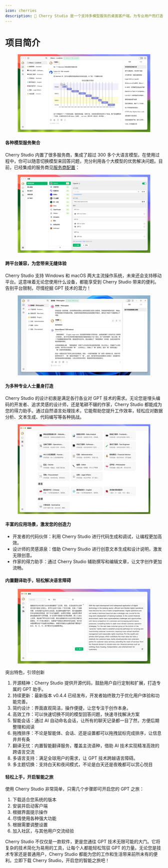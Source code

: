```yaml
---
icon: cherries
description: 🍒 Cherry Studio 是一个支持多模型服务的桌面客户端，为专业用户而打造，内置 30 多个行业的智能助手，帮助用户在多种场景下提升工作效率。
---
```


# 项目简介

<figure><img src=".gitbook/assets/2024-07-30-17-19-55.webp" alt=""><figcaption></figcaption></figure>

#### 各种模型服务聚合

Cherry Studio 内置了很多服务商，集成了超过 300 多个大语言模型。在使用过程中，你可以随意切换模型来回答问题，充分利用各个大模型的优势解决问题。目前，已经集成的服务商见[服务商配置](pre-basic/providers/)：

<figure><img src=".gitbook/assets/2024-07-30-17-21-14.webp" alt=""><figcaption></figcaption></figure>



#### 跨平台兼容，为您带来无缝体验

Cherry Studio 支持 Windows 和 macOS 两大主流操作系统，未来还会支持移动平台。这意味着无论您使用什么设备，都能享受到 Cherry Studio 带来的便利。告别平台限制，尽情挖掘 GPT 技术的潜力！

<figure><img src=".gitbook/assets/2024-07-30-17-27-22.webp" alt=""><figcaption></figcaption></figure>

#### 为多种专业人士量身打造

Cherry Studio 的设计初衷是满足各行各业对 GPT 技术的需求。无论您是埋头编码的开发者、追求灵感的设计师，还是笔耕不辍的作家，Cherry Studio 都能成为您的得力助手。通过自然语言处理技术，它能帮助您提升工作效率，轻松应对数据分析、文本生成、代码编写等各种挑战。

<figure><img src=".gitbook/assets/2024-07-30-17-39-01.webp" alt=""><figcaption></figcaption></figure>

#### 丰富的应用场景，激发您的创造力

* 开发者的代码伙伴：利用 Cherry Studio 进行代码生成和调试，让编程更加高效。
* 设计师的灵感源泉：借助 Cherry Studio 进行创意文本生成和设计说明，激发无限创意。
* 作家的得力助手：通过 Cherry Studio 辅助撰写和编辑文章，让文字创作更加流畅。

#### 内置翻译助手，轻松解决语言障碍

<figure><img src=".gitbook/assets/2024-07-30-17-37-59.webp" alt=""><figcaption></figcaption></figure>

突出特色，引领创新

1. 开源精神：Cherry Studio 提供开源代码，鼓励用户自行定制和扩展，打造专属的 GPT 助手。
2. 持续更新：最新版本 v0.4.4 已经发布，开发者始终致力于优化用户体验和功能完善。
3. 简约设计：界面直观简洁，操作便捷，让您专注于创作本身。
4. 高效工作：可以快速切换不同的模型回答问题，快速寻找解决方案
5. 智能会话：通过 AI 自动命名会话，让所有的聊天记录都一目了然，方便后期整理和阅读
6. 拖拽排序：不论是智能体、会话、还是设置都可以拖拽鼠标完成排序，让信息井井有条
7. 翻译无忧：内置智能翻译服务，覆盖主流语种，借助 AI 技术实现精准高效的跨语言交流
8. 多语言支持：满足全球用户的需求，让 GPT 技术跨越语言障碍。
9. 多主题切换：支持白天和夜间模式，不论是白天还是夜晚都可以赏心悦目

#### 轻松上手，开启智能之旅

使用 Cherry Studio 非常简单，只需几个步骤即可开启您的 GPT 之旅：

1. 下载适合您系统的版本
2. 安装并启动客户端
3. 根据界面提示操作
4. 尽情使用各种强大功能
5. 根据需要调整设置
6. 加入社区，与其他用户交流经验

Cherry Studio 不仅仅是一款软件，更是您通往 GPT 技术无限可能的大门。它将复杂的技术简化为易用的工具，让每个人都能轻松驾驭 GPT 的力量。无论您是技术专家还是普通用户，Cherry Studio 都能为您的工作和生活带来前所未有的便利。立即下载 Cherry Studio，开启您的智能之旅吧！
